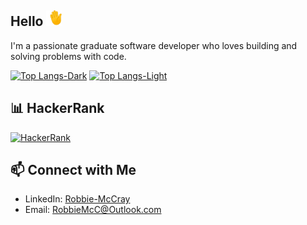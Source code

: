 ## Hello  <img src="gif-dir/hand-waving-hand.gif" width="25" height="25"/>

I'm a passionate graduate software developer who loves building and solving problems with code.

[![Top Langs-Dark](https://github-readme-stats.vercel.app/api/top-langs/?username=robbie-mccray&layout=compact&theme=dark#gh-dark-mode-only)](https://github.com/anuraghazra/github-readme-stats#gh-dark-mode-only)
[![Top Langs-Light](https://github-readme-stats.vercel.app/api/top-langs/?username=robbie-mccray&layout=compact&theme=default#gh-light-mode-only)](https://github.com/anuraghazra/github-readme-stats#gh-light-mode-only)

## 📊 HackerRank
[![HackerRank](https://img.shields.io/badge/HackerRank-5%20stars-brightgreen)](https://www.hackerrank.com/RobbieMcC)

## 📫 Connect with Me
- LinkedIn: [Robbie-McCray](https://www.linkedin.com/in/robbie-mccray-7b0929223)
- Email: RobbieMcC@Outlook.com

<!--
Ideas:
## 🧠 What I'm Learning
- 🔭 I’m currently working on ...
- 🌱 I’m currently learning ...
- 👯 I’m looking to collaborate on ...
- 🤔 I’m looking for help with ...
- 💬 Ask me about ...
- 📫 How to reach me: ...
- 😄 Pronouns: ...
- ⚡ Fun fact: ...

This is the Github stats things:
[![Anurag's GitHub stats-Dark](https://github-readme-stats.vercel.app/api?username=anuraghazra&show_icons=true&theme=dark#gh-dark-mode-only)](https://github.com/anuraghazra/github-readme-stats#gh-dark-mode-only)
[![Anurag's GitHub stats-Light](https://github-readme-stats.vercel.app/api?username=anuraghazra&show_icons=true&theme=default#gh-light-mode-only)](https://github.com/anuraghazra/github-readme-stats#gh-light-mode-only)
-->
